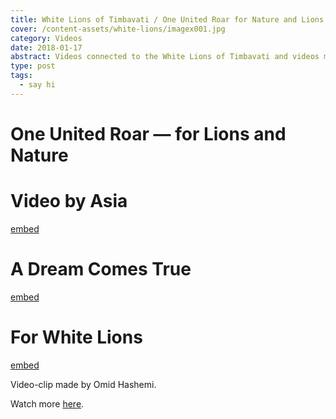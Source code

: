 ```yaml
---
title: White Lions of Timbavati / One United Roar for Nature and Lions
cover: /content-assets/white-lions/imagex001.jpg
category: Videos
date: 2018-01-17
abstract: Videos connected to the White Lions of Timbavati and videos made for the International Talent Challenge for young people called One United Roar for Nature and Lions- organised by the Linda Tucker Foundation and the White Lion Protection trust in August 2016.
type: post
tags:
  - say hi
---
```


# One United Roar — for Lions and Nature

# Video by Asia

[embed](https://www.youtube.com/watch?v=91sJ7BKBTzY)

# A Dream Comes True

[embed](https://www.youtube.com/watch?v=Ypjc5E-sfqU)

# For White Lions

[embed](https://vimeo.com/235113545)

Video-clip made by Omid Hashemi.

Watch more [here](https://www.youtube.com/watch?v=91sJ7BKBTzY&list=PLvSMhwXjvCq9xaw13X1o1x9-E8OAN_Fu2).

